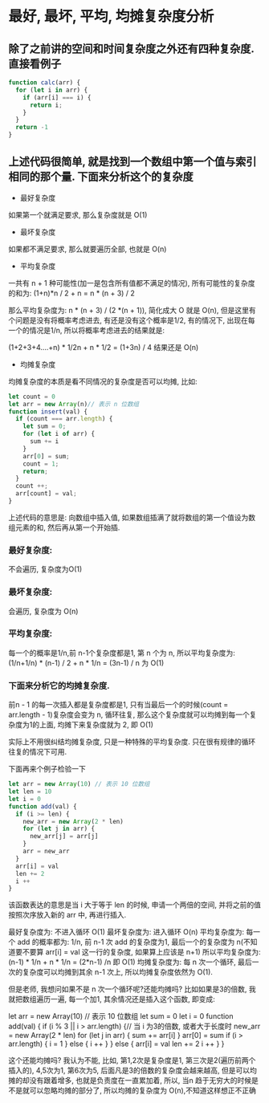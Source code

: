 # 最好, 最坏, 平均, 均摊复杂度分析

## 除了之前讲的空间和时间复杂度之外还有四种复杂度. 直接看例子
```js
function calc(arr) {
  for (let i in arr) {
    if (arr[i] === i) {
      return i;
    }
  }
  return -1
}
```
## 上述代码很简单, 就是找到一个数组中第一个值与索引相同的那个量. 下面来分析这个的复杂度

- 最好复杂度

如果第一个就满足要求, 那么复杂度就是 O(1)

- 最坏复杂度

如果都不满足要求, 那么就要遍历全部, 也就是 O(n)

- 平均复杂度

一共有 n + 1 种可能性(加一是包含所有值都不满足的情况), 所有可能性的复杂度的和为: (1+n)*n / 2 + n = n * (n + 3) / 2

那么平均复杂度为: n * (n + 3) / (2 *(n + 1)), 简化成大 O 就是 O(n), 但是这里有个问题是没有将概率考虑进去, 有还是没有这个概率是1/2, 有的情况下, 出现在每一个的情况是1/n, 所以将概率考虑进去的结果就是:

(1+2+3+4....+n) * 1/2n + n * 1/2 = (1+3n) / 4 结果还是 O(n)

- 均摊复杂度

均摊复杂度的本质是看不同情况的复杂度是否可以均摊, 比如:

```js
let count = 0
let arr = new Array(n)// 表示 n 位数组
function insert(val) {
  if (count === arr.length) {
    let sum = 0;
    for (let i of arr) {
      sum += i
    }
    arr[0] = sum;
    count = 1;
    return;
  }
  count ++;
  arr[count] = val;
}
```
上述代码的意思是: 向数组中插入值, 如果数组插满了就将数组的第一个值设为数组元素的和, 然后再从第一个开始插.

### 最好复杂度: 
不会遍历, 复杂度为O(1)
### 最坏复杂度: 
会遍历, 复杂度为 O(n)
### 平均复杂度: 
每一个的概率是1/n,前 n-1个复杂度都是1, 第 n 个为 n, 所以平均复杂度为:
(1/n+1/n) * (n-1) / 2 + n * 1/n = (3n-1) / n 为 O(1)

### 下面来分析它的均摊复杂度.

前n - 1 的每一次插入都是复杂度都是1, 只有当最后一个的时候(count = arr.length - 1)复杂度会变为 n, 循环往复, 那么这个复杂度就可以均摊到每一个复杂度为1的上面, 均摊下来复杂度就为 2, 即 O(1)

实际上不用很纠结均摊复杂度, 只是一种特殊的平均复杂度. 只在很有规律的循环往复的情况下可用.

下面再来个例子检验一下

```js
let arr = new Array(10) // 表示 10 位数组
let len = 10
let i = 0
function add(val) {
  if (i >= len) {
    new_arr = new Array(2 * len)
    for (let j in arr) {
      new_arr[j] = arr[j]
    }
    arr = new_arr
  }
  arr[i] = val
  len += 2
  i ++ 
}
```

该函数表达的意思是当 i 大于等于 len 的时候, 申请一个两倍的空间, 并将之前的值按照次序放入新的 arr 中, 再进行插入.

最好复杂度为: 不进入循环 O(1)
最坏复杂度为: 进入循环 O(n)
平均复杂度为:
每一个 add 的概率都为: 1/n, 前 n-1 次 add 的复杂度为1, 最后一个的复杂度为 n(不知道要不要算 arr[i] = val 这一行的复杂度, 如果算上应该是 n+1) 所以平均复杂度为:
(n-1) * 1/n + n * 1/n = (2*n-1) /n 即 O(1)
均摊复杂度为:
每 n 次一个循环, 最后一次的复杂度可以均摊到其余 n-1 次上, 所以均摊复杂度依然为 O(1).

但是老师, 我想问如果不是 n 次一个循环呢?还能均摊吗? 比如如果是3的倍数, 我就把数组遍历一遍, 每一个加1, 其余情况还是插入这个函数, 即变成:

let arr = new Array(10) // 表示 10 位数组
let sum = 0
let i = 0
function add(val) {
  if (i % 3 || i > arr.length) {// 当 i 为3的倍数, 或者大于长度时
    new_arr = new Array(2 * len)
    for (let j in arr) {
      sum += arr[i]
    }
    arr[0] = sum
    if (i > arr.length) {
      i = 1
    } else {
      i ++
    }
  } else {
    arr[i] = val
    len += 2
    i ++ 
  }
}

这个还能均摊吗?
我认为不能, 比如, 第1,2次是复杂度是1, 第三次是2(遍历前两个插入的), 4,5次为1, 第6次为5, 后面凡是3的倍数的复杂度会越来越高, 但是可以均摊的却没有跟着增多, 也就是负责度在一直累加着, 所以, 当n 趋于无穷大的时候是不是就可以忽略均摊的部分了, 所以均摊的复杂度为 O(n),不知道这样想正不正确
